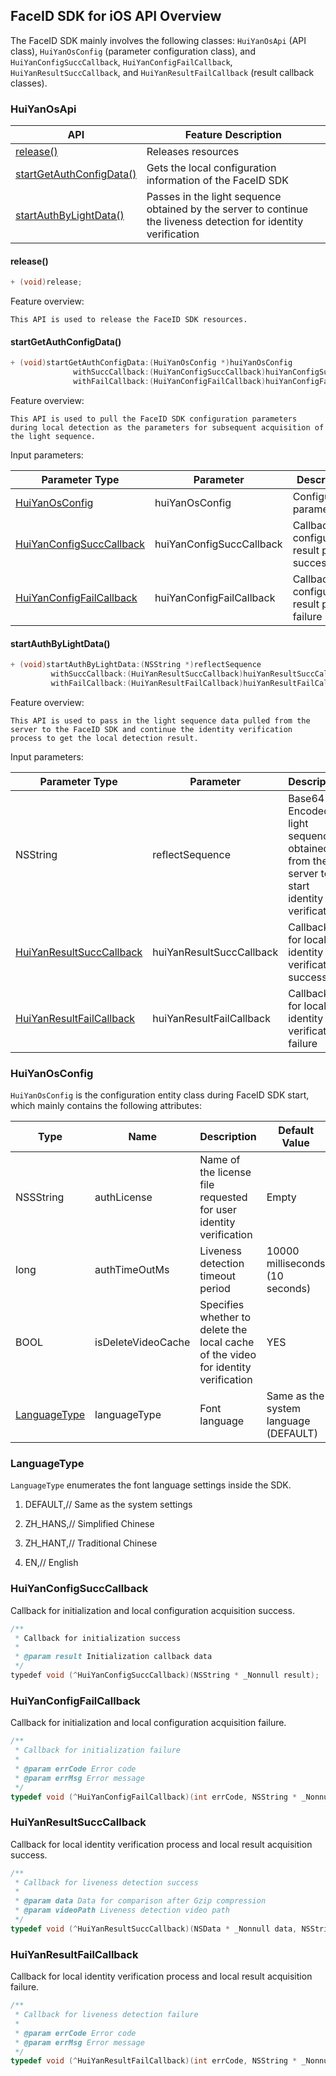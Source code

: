 ## FaceID SDK for iOS API Overview
The FaceID SDK mainly involves the following classes: `HuiYanOsApi` (API class), `HuiYanOsConfig` (parameter configuration class), and `HuiYanConfigSuccCallback`, `HuiYanConfigFailCallback`, `HuiYanResultSuccCallback`, and `HuiYanResultFailCallback` (result callback classes).

### HuiYanOsApi

| API                                                   | Feature Description                                             |
| ----------------------------------------------------- | ---------------------------------------------------- |
| [release()](#release())                               | Releases resources                                         |
| [startGetAuthConfigData()](#startGetAuthConfigData()) | Gets the local configuration information of the FaceID SDK                        |
| [startAuthByLightData()](#startAuthByLightData())     | Passes in the light sequence obtained by the server to continue the liveness detection for identity verification  |

#### release()

```objective-c
+ (void)release;
```

Feature overview:

	This API is used to release the FaceID SDK resources.

#### startGetAuthConfigData()

```objective-c
+ (void)startGetAuthConfigData:(HuiYanOsConfig *)huiYanOsConfig
              withSuccCallback:(HuiYanConfigSuccCallback)huiYanConfigSuccCallback
              withFailCallback:(HuiYanConfigFailCallback)huiYanConfigFailCallback;
```

Feature overview:

	This API is used to pull the FaceID SDK configuration parameters during local detection as the parameters for subsequent acquisition of the light sequence.

Input parameters:

| Parameter Type | Parameter | Description        |
| ----------------------------------------------------- | ------------------------ | ---------------------- |
| [HuiYanOsConfig](#HuiYanOsConfig)                     | huiYanOsConfig           | Configuration parameter             |
| [HuiYanConfigSuccCallback](#HuiYanConfigSuccCallback) | huiYanConfigSuccCallback | Callback for configuration result pull success |
| [HuiYanConfigFailCallback](#HuiYanConfigFailCallback) | huiYanConfigFailCallback | Callback for configuration result pull failure |

#### startAuthByLightData()

```objective-c
+ (void)startAuthByLightData:(NSString *)reflectSequence
         withSuccCallback:(HuiYanResultSuccCallback)huiYanResultSuccCallback
         withFailCallback:(HuiYanResultFailCallback)huiYanResultFailCallback;
```

Feature overview:

	This API is used to pass in the light sequence data pulled from the server to the FaceID SDK and continue the identity verification process to get the local detection result.

Input parameters:

| Parameter Type | Parameter | Description        |
| ----------------------------------------------------- | ------------------------ | ------------------------------------------ |
| NSString                                              | reflectSequence          | Base64-Encoded light sequence obtained from the server to start identity verification |
| [HuiYanResultSuccCallback](#HuiYanResultSuccCallback) | huiYanResultSuccCallback | Callback for local identity verification success                     |
| [HuiYanResultFailCallback](#HuiYanResultFailCallback) | huiYanResultFailCallback | Callback for local identity verification failure                     |



### HuiYanOsConfig

`HuiYanOsConfig` is the configuration entity class during FaceID SDK start, which mainly contains the following attributes:

| Type           | Name               | Description                                 | Default Value               |
| ----------------------------- | ------------------ | ------------------------------------ | ----------------- |
| NSSString                     | authLicense        | Name of the license file requested for user identity verification | Empty                |
| long                          | authTimeOutMs      | Liveness detection timeout period               | 10000 milliseconds (10 seconds) |
| BOOL                          | isDeleteVideoCache | Specifies whether to delete the local cache of the video for identity verification           | YES               |
| [LanguageType](#LanguageType) | languageType       | Font language                         | Same as the system language (DEFAULT) |



### LanguageType

`LanguageType` enumerates the font language settings inside the SDK.

1. DEFAULT,// Same as the system settings

2. ZH_HANS,// Simplified Chinese

3. ZH_HANT,// Traditional Chinese

4. EN,// English

   

### HuiYanConfigSuccCallback

Callback for initialization and local configuration acquisition success.

```java
/**
 * Callback for initialization success
 *
 * @param result Initialization callback data
 */
typedef void (^HuiYanConfigSuccCallback)(NSString * _Nonnull result);
```

### HuiYanConfigFailCallback

Callback for initialization and local configuration acquisition failure.

```objective-c
/**
 * Callback for initialization failure
 *
 * @param errCode Error code
 * @param errMsg Error message
 */
typedef void (^HuiYanConfigFailCallback)(int errCode, NSString * _Nonnull errMsg);
```

### HuiYanResultSuccCallback

Callback for local identity verification process and local result acquisition success.

```objective-c
/**
 * Callback for liveness detection success
 *
 * @param data Data for comparison after Gzip compression
 * @param videoPath Liveness detection video path
 */
typedef void (^HuiYanResultSuccCallback)(NSData * _Nonnull data, NSString * _Nonnull videoPath);
```

### HuiYanResultFailCallback

Callback for local identity verification process and local result acquisition failure.

```objective-c
/**
 * Callback for liveness detection failure
 *
 * @param errCode Error code
 * @param errMsg Error message
 */
typedef void (^HuiYanResultFailCallback)(int errCode, NSString * _Nonnull errMsg);
```


